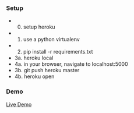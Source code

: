 

### Setup

- 0. setup heroku
- 1. use a python virtualenv
- 2. pip install -r requirements.txt
- 3a. heroku local
- 4a. in your browser, navigate to localhost:5000
- 3b. git push heroku master
- 4b. heroku open

### Demo
[Live Demo](python-stream-video.herokuapp.com)
